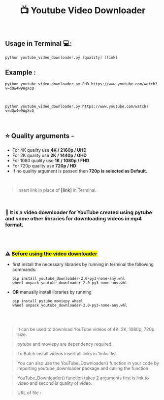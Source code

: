 # <h1 align="center">📺  Youtube Video Downloader</h1>

<br>

## Usage in Terminal 💻: 
    python youtube_video_downloader.py [quality] [link]

## Example : 
    python youtube_video_downloader.py FHD https://www.youtube.com/watch?v=dQw4w9WgXcQ
<br>

    python youtube_video_downloader.py https://www.youtube.com/watch?v=dQw4w9WgXcQ
<br>

## ⭐ Quality arguments -
- For 4K quality use **4K / 2160p / UHD**
- For 2K quality use **2K / 1440p / QHD**
- For 1080 quality use **1K / 1080p / FHD**
- For 720p quality use **720p / HD**
- If no quality argument is passed then **720p is selected as Default**.

<br>

> Insert link in place of **[link]** in Terminal.

<br>

### 📄 It is a video downloader for YouTube created using pytube and some other libraries for downloading videos in mp4 format.
<br>
<br>

### ⚠ <mark>Before using the video downloader</mark> <br/>
* first install the necessary libraries by running in terminal the following commands:

    ```
    pip install youtube_downloader-2.0-py3-none-any.whl
    wheel unpack youtube_downloader-2.0-py3-none-any.whl
    ```
* **OR** manually install libraries by running
    ```
    pip install pytube moviepy wheel
    wheel unpack youtube_downloader-2.0-py3-none-any.whl
    ```
<br><br>

> It can be used to download YouTube videos of 4K, 2K, 1080p, 720p size.<br>

> pytube and moviepy are dependency required.<br>

> To Batch install videos insert all links in 'links' list<br>

> You can also use the YouTube_Downloader() function in your code by importing youtube_downloader package and calling the function<br>

> YouTube_Downloader() function takes 2 arguments first is link to video and second is quality of video.<br>

> URL of file :  
